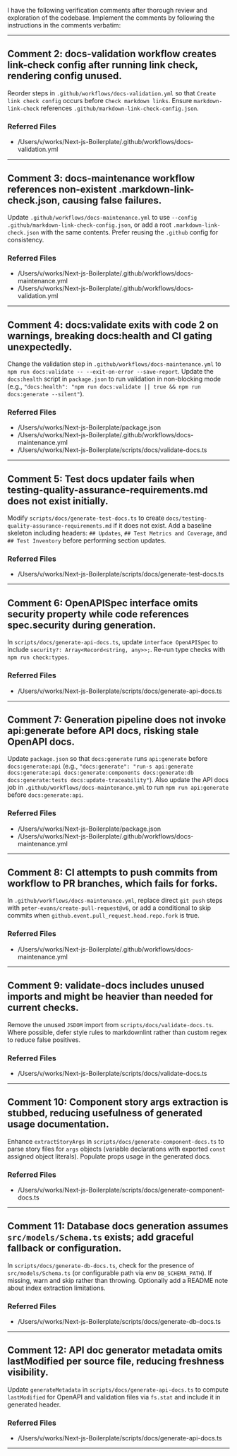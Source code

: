 I have the following verification comments after thorough review and exploration of the codebase. Implement the comments by following the instructions in the comments verbatim:

---
## Comment 2: docs-validation workflow creates link-check config after running link check, rendering config unused.

Reorder steps in `.github/workflows/docs-validation.yml` so that `Create link check config` occurs before `Check markdown links`. Ensure `markdown-link-check` references `.github/markdown-link-check-config.json`.

### Referred Files
- /Users/v/works/Next-js-Boilerplate/.github/workflows/docs-validation.yml
---
## Comment 3: docs-maintenance workflow references non-existent .markdown-link-check.json, causing false failures.

Update `.github/workflows/docs-maintenance.yml` to use `--config .github/markdown-link-check-config.json`, or add a root `.markdown-link-check.json` with the same contents. Prefer reusing the `.github` config for consistency.

### Referred Files
- /Users/v/works/Next-js-Boilerplate/.github/workflows/docs-maintenance.yml
- /Users/v/works/Next-js-Boilerplate/.github/workflows/docs-validation.yml
---
## Comment 4: docs:validate exits with code 2 on warnings, breaking docs:health and CI gating unexpectedly.

Change the validation step in `.github/workflows/docs-maintenance.yml` to `npm run docs:validate -- --exit-on-error --save-report`. Update the `docs:health` script in `package.json` to run validation in non-blocking mode (e.g., `"docs:health": "npm run docs:validate || true && npm run docs:generate --silent"`).

### Referred Files
- /Users/v/works/Next-js-Boilerplate/package.json
- /Users/v/works/Next-js-Boilerplate/.github/workflows/docs-maintenance.yml
- /Users/v/works/Next-js-Boilerplate/scripts/docs/validate-docs.ts
---
## Comment 5: Test docs updater fails when testing-quality-assurance-requirements.md does not exist initially.

Modify `scripts/docs/generate-test-docs.ts` to create `docs/testing-quality-assurance-requirements.md` if it does not exist. Add a baseline skeleton including headers: `## Updates`, `## Test Metrics and Coverage`, and `## Test Inventory` before performing section updates.

### Referred Files
- /Users/v/works/Next-js-Boilerplate/scripts/docs/generate-test-docs.ts
---
## Comment 6: OpenAPISpec interface omits security property while code references spec.security during generation.

In `scripts/docs/generate-api-docs.ts`, update `interface OpenAPISpec` to include `security?: Array<Record<string, any>>;`. Re-run type checks with `npm run check:types`.

### Referred Files
- /Users/v/works/Next-js-Boilerplate/scripts/docs/generate-api-docs.ts
---
## Comment 7: Generation pipeline does not invoke api:generate before API docs, risking stale OpenAPI docs.

Update `package.json` so that `docs:generate` runs `api:generate` before `docs:generate:api` (e.g., `"docs:generate": "run-s api:generate docs:generate:api docs:generate:components docs:generate:db docs:generate:tests docs:update-traceability"`). Also update the API docs job in `.github/workflows/docs-maintenance.yml` to run `npm run api:generate` before `docs:generate:api`.

### Referred Files
- /Users/v/works/Next-js-Boilerplate/package.json
- /Users/v/works/Next-js-Boilerplate/.github/workflows/docs-maintenance.yml
---
## Comment 8: CI attempts to push commits from workflow to PR branches, which fails for forks.

In `.github/workflows/docs-maintenance.yml`, replace direct `git push` steps with `peter-evans/create-pull-request@v6`, or add a conditional to skip commits when `github.event.pull_request.head.repo.fork` is true.

### Referred Files
- /Users/v/works/Next-js-Boilerplate/.github/workflows/docs-maintenance.yml
---
## Comment 9: validate-docs includes unused imports and might be heavier than needed for current checks.

Remove the unused `JSDOM` import from `scripts/docs/validate-docs.ts`. Where possible, defer style rules to markdownlint rather than custom regex to reduce false positives.

### Referred Files
- /Users/v/works/Next-js-Boilerplate/scripts/docs/validate-docs.ts
---
## Comment 10: Component story args extraction is stubbed, reducing usefulness of generated usage documentation.

Enhance `extractStoryArgs` in `scripts/docs/generate-component-docs.ts` to parse story files for `args` objects (variable declarations with exported `const` assigned object literals). Populate props usage in the generated docs.

### Referred Files
- /Users/v/works/Next-js-Boilerplate/scripts/docs/generate-component-docs.ts
---
## Comment 11: Database docs generation assumes `src/models/Schema.ts` exists; add graceful fallback or configuration.

In `scripts/docs/generate-db-docs.ts`, check for the presence of `src/models/Schema.ts` (or configurable path via env `DB_SCHEMA_PATH`). If missing, warn and skip rather than throwing. Optionally add a README note about index extraction limitations.

### Referred Files
- /Users/v/works/Next-js-Boilerplate/scripts/docs/generate-db-docs.ts
---
## Comment 12: API doc generator metadata omits lastModified per source file, reducing freshness visibility.

Update `generateMetadata` in `scripts/docs/generate-api-docs.ts` to compute `lastModified` for OpenAPI and validation files via `fs.stat` and include it in generated header.

### Referred Files
- /Users/v/works/Next-js-Boilerplate/scripts/docs/generate-api-docs.ts
---

